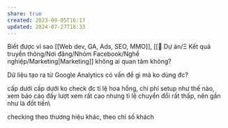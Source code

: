 ```yaml
---
share: true
created: 2023-09-05T16:17
updated: 2024-07-27T18:33
---
```

Biết được vì sao [[Web dev, GA, Ads, SEO, MMO]], [[📐 Dự án/Ξ Kết quả truyền thông/Nơi đăng/Nhóm Facebook/Nghề nghiệp/Marketing|Marketing]] không ai quan tâm không?

Dữ liệu tạo ra từ Google Analytics có vấn đề gì mà ko dùng đc?

cấp dưới cấp dưới ko check đc 
tỉ lệ hoa hồng, chi phí setup như thế nào, xem báo cáo đấy
lượt xem rất cao nhưng tỉ lệ chuyển đổi rất thấp, nên gần như là đốt tiền\

checking theo thương hiệu khác, theo chỉ số khách
